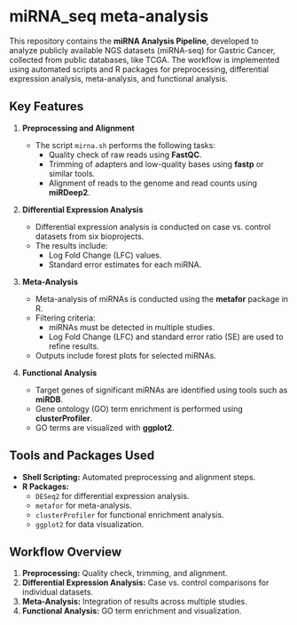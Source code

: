 # miRNA_seq meta-analysis

This repository contains the **miRNA Analysis Pipeline**, developed to analyze publicly available NGS datasets (miRNA-seq) for Gastric Cancer, collected from public databases, like TCGA. The workflow is implemented using automated scripts and R packages for preprocessing, differential expression analysis, meta-analysis, and functional analysis.

## Key Features

1. **Preprocessing and Alignment**
   - The script `mirna.sh` performs the following tasks:
     - Quality check of raw reads using **FastQC**.
     - Trimming of adapters and low-quality bases using **fastp** or similar tools.
     - Alignment of reads to the genome and read counts using **miRDeep2**.

2. **Differential Expression Analysis**
   - Differential expression analysis is conducted on case vs. control datasets from six bioprojects.
   - The results include:
     - Log Fold Change (LFC) values.
     - Standard error estimates for each miRNA.

3. **Meta-Analysis**
   - Meta-analysis of miRNAs is conducted using the **metafor** package in R.
   - Filtering criteria:
     - miRNAs must be detected in multiple studies.
     - Log Fold Change (LFC) and standard error ratio (SE) are used to refine results.
   - Outputs include forest plots for selected miRNAs.

4. **Functional Analysis**
   - Target genes of significant miRNAs are identified using tools such as **miRDB**.
   - Gene ontology (GO) term enrichment is performed using **clusterProfiler**.
   - GO terms are visualized with **ggplot2**.

## Tools and Packages Used

- **Shell Scripting:** Automated preprocessing and alignment steps.
- **R Packages:**
  - `DESeq2` for differential expression analysis.
  - `metafor` for meta-analysis.
  - `clusterProfiler` for functional enrichment analysis.
  - `ggplot2` for data visualization.

## Workflow Overview

1. **Preprocessing:** Quality check, trimming, and alignment.
2. **Differential Expression Analysis:** Case vs. control comparisons for individual datasets.
3. **Meta-Analysis:** Integration of results across multiple studies.
4. **Functional Analysis:** GO term enrichment and visualization.
